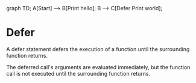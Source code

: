 <div id="chart" class="mermaid">
graph TD;
A[Start] --> B[Print hello];
B --> C[Defer Print world];
</div>

# Defer

A defer statement defers the execution of a function until the surrounding
function returns.

The deferred call's arguments are evaluated immediately, but the function call
is not executed until the surrounding function returns.
